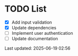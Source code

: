 # TODO List

- [x] Add input validation
- [x] Update dependencies
- [ ] Implement user authentication
- [ ] Update documentation

Last updated: 2025-06-19 02:56
